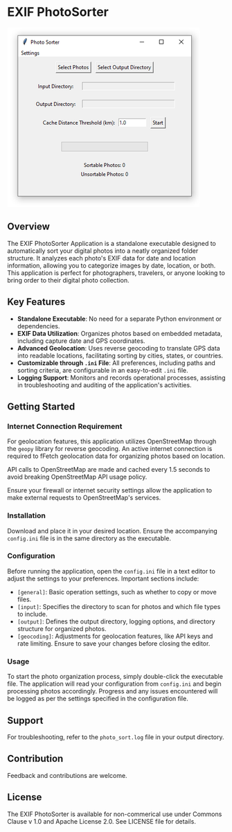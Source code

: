
# EXIF PhotoSorter

![PhotoSorter](PhotoSorter.PNG?raw=true "PhotoSorter")

## Overview
The EXIF PhotoSorter Application is a standalone executable designed to automatically sort your digital photos into a neatly organized folder structure. It analyzes each photo's EXIF data for date and location information, allowing you to categorize images by date, location, or both. This application is perfect for photographers, travelers, or anyone looking to bring order to their digital photo collection.

## Key Features
- **Standalone Executable**: No need for a separate Python environment or dependencies.
- **EXIF Data Utilization**: Organizes photos based on embedded metadata, including capture date and GPS coordinates.
- **Advanced Geolocation**: Uses reverse geocoding to translate GPS data into readable locations, facilitating sorting by cities, states, or countries.
- **Customizable through `.ini` File**: All preferences, including paths and sorting criteria, are configurable in an easy-to-edit `.ini` file.
- **Logging Support**: Monitors and records operational processes, assisting in troubleshooting and auditing of the application's activities.

## Getting Started

### Internet Connection Requirement

For geolocation features, this application utilizes OpenStreetMap through the `geopy` library for reverse geocoding. An active internet connection is required to fFetch geolocation data for organizing photos based on location.

API calls to OpenStreetMap are made and cached every 1.5 seconds to avoid breaking OpenStreetMap API usage policy.


Ensure your firewall or internet security settings allow the application to make external requests to OpenStreetMap's services.

### Installation
Download and place it in your desired location. Ensure the accompanying `config.ini` file is in the same directory as the executable.

### Configuration
Before running the application, open the `config.ini` file in a text editor to adjust the settings to your preferences. Important sections include:
- `[general]`: Basic operation settings, such as whether to copy or move files.
- `[input]`: Specifies the directory to scan for photos and which file types to include.
- `[output]`: Defines the output directory, logging options, and directory structure for organized photos.
- `[geocoding]`: Adjustments for geolocation features, like API keys and rate limiting.
Ensure to save your changes before closing the editor.

### Usage
To start the photo organization process, simply double-click the executable file. The application will read your configuration from `config.ini` and begin processing photos accordingly. Progress and any issues encountered will be logged as per the settings specified in the configuration file.

## Support
For troubleshooting, refer to the `photo_sort.log` file in your output directory.

## Contribution
Feedback and contributions are welcome.

## License
The EXIF PhotoSorter is available for non-commerical use under Commons Clause v 1.0 and Apache License 2.0. See LICENSE file for details.
